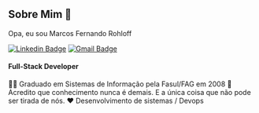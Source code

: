 ## Sobre Mim 👋

Opa, eu sou Marcos Fernando Rohloff

[![Linkedin Badge](https://img.shields.io/badge/-Marcos%20Fernando%20Rohloff-blue?style=flat-square&logo=Linkedin&logoColor=white&link=https://www.linkedin.com/in/marcos-fernando-8932b493/)](https://www.linkedin.com/in/marcos-fernando-8932b493/) 
[![Gmail Badge](https://img.shields.io/badge/-marcos.fersh@gmail.com-red?style=flat-square&logo=Gmail&logoColor=white&link=mailto:marcos.fersh@gmail.com)](mailto:marcos.fersh@gmail.com)

#### Full-Stack Developer

👩‍🎓 Graduado em Sistemas de Informação pela Fasul/FAG em 2008
🧠 Acredito que conhecimento nunca é demais. E a única coisa que não pode ser tirada de nós.
❤️ Desenvolvimento de sistemas / Devops


